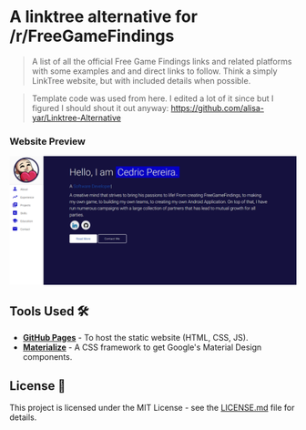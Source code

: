 # A linktree alternative for /r/FreeGameFindings
> A list of all the official Free Game Findings links and related platforms with some examples and and direct links to follow. Think a simply LinkTree website, but with included details when possible.

> Template code was used from here. I edited a lot of it since but I figured I should shout it out anyway: https://github.com/alisa-yar/Linktree-Alternative

### Website Preview
<p align="center">
  <kbd>
    <a href="https://freegamefinsings.github.io/" target="_blank"><img src="examples/preview.JPG">
  </a>
  </kbd>
</p>

## Tools Used 🛠️
* [<b>GitHub Pages</b>](https://create-react-app.dev/docs/deployment/#github-pages) - To host the static website (HTML, CSS, JS).
* [<b>Materialize</b>](https://materializecss.com/) - A CSS framework to get Google's Material Design components.

## License 📄
This project is licensed under the MIT License - see the [LICENSE.md](./LICENSE) file for details.
